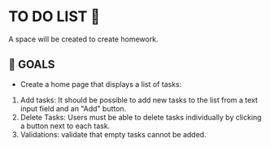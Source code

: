  # **TO DO LIST** 📝
A space will be created to create homework.

## **📌 GOALS**

- Create a home page that displays a list of tasks:

1. Add tasks: It should be possible to add new tasks to the list
from a text input field and an "Add" button.
2. Delete Tasks: Users must be able to delete tasks
individually by clicking a button next to each task.
3. Validations: validate that empty tasks cannot be added.
